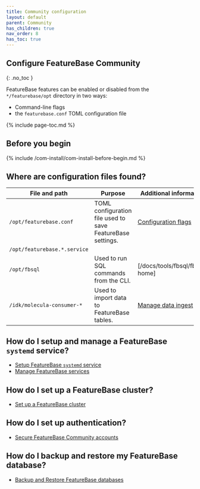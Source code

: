 ```yaml
---
title: Community configuration
layout: default
parent: Community
has_children: true
nav_order: 8
has_toc: true
---
```


## Configure FeatureBase Community
{: .no_toc }

FeatureBase features can be enabled or disabled from the `*/featurebase/opt` directory in two ways:

* Command-line flags
* the `featurebase.conf` TOML configuration file

{% include page-toc.md %}

## Before you begin

{% include /com-install/com-install-before-begin.md %}

## Where are configuration files found?

| File and path | Purpose | Additional information |
|---|---|---|
| `/opt/featurebase.conf` | TOML configuration file used to save FeatureBase settings. | [Configuration flags](/docs/community/com-config/com-config-flags) |
| `/opt/featurebase.*.service` |  |  |
| `/opt/fbsql` | Used to run SQL commands from the CLI. | [/docs/tools/fbsql/fbsql-home] |
| `/idk/molecula-consumer-*` | Used to import data to FeatureBase tables. | [Manage data ingest](/docs/community/com-ingest/com-ingest-manage) |

## How do I setup and manage a FeatureBase `systemd` service?

* [Setup FeatureBase `systemd` service](/docs/community/com-config/com-config-service-fb-setup)
* [Manage FeatureBase services](/docs/community/com-config/com-config-service-fb-manage)

## How do I set up a FeatureBase cluster?

* [Set up a FeatureBase cluster](/docs/community/com-config/old-resize-cluster)

## How do I set up authentication?

* [Secure FeatureBase Community accounts](/docs/community/com-auth/com-auth-manage)

## How do I backup and restore my FeatureBase database?

* [Backup and Restore FeatureBase databases](/docs/community/com-backup/com-backup-home)
